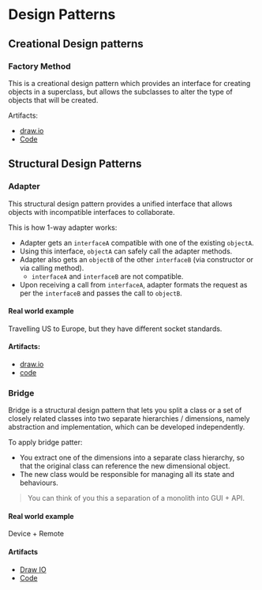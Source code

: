 # Design Patterns

## Creational Design patterns

### Factory Method

This is a creational design pattern which provides an interface for creating objects in a superclass, but allows the subclasses to alter the type of objects that will be created.

Artifacts:

- [draw.io](drawio/CreationalDesignPatterns/FactoryMethod.drawio.svg)
- [Code](src/main/java/com/factory_method/FactoryMethod.java)

## Structural Design Patterns

### Adapter

This structural design pattern provides a unified interface that allows objects with incompatible interfaces to collaborate.

This is how 1-way adapter works:

- Adapter gets an `interfaceA` compatible with one of the existing `objectA`.
- Using this interface, `objectA` can safely call the adapter methods.
- Adapter also gets an `objectB` of the other `interfaceB` (via constructor or via calling method).
  - `interfaceA` and `interfaceB` are not compatible.
- Upon receiving a call from `interfaceA`, adapter formats the request as per the `interfaceB` and passes the call to 
  `objectB`.

#### Real world example

Travelling US to Europe, but they have different socket standards.

#### Artifacts:

- [draw.io](drawio/StructuralDesignPatterns/Adapter.drawio.svg)
- [code](src/main/java/com/adapter/Adapter.java)

### Bridge

Bridge is a structural design pattern that lets you split a class or a set of closely related classes into two separate
hierarchies / dimensions, namely abstraction and implementation, which can be developed independently.

To apply bridge patter:

- You extract one of the dimensions into a separate class hierarchy, so that the original class can reference the new
  dimensional object.
- The new class would be responsible for managing all its state and behaviours.

> You can think of you this a separation of a monolith into GUI + API.

#### Real world example

Device + Remote

#### Artifacts

- [Draw IO](drawio/StructuralDesignPatterns/bridge.drawio.svg)
- [Code](src/main/java/com/bridge/Bridge.java)

